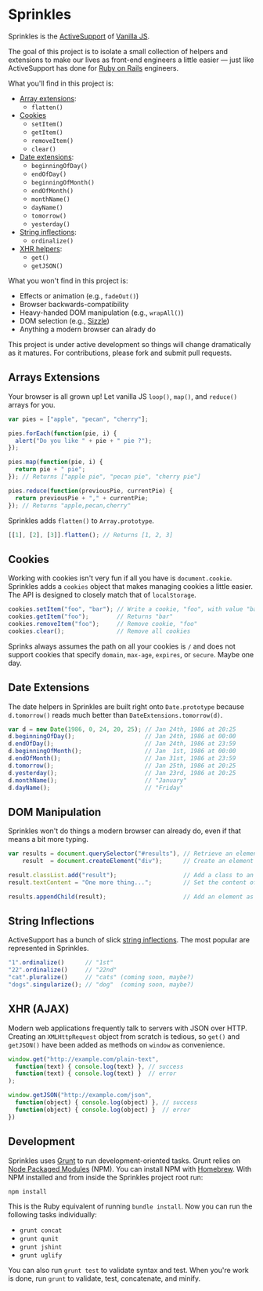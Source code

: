 Sprinkles
=========

Sprinkles is the [ActiveSupport][as] of [Vanilla JS][vjs].

The goal of this project is to isolate a small collection of helpers and extensions to make our lives as front-end engineers a little easier — just like ActiveSupport has done for [Ruby on Rails][ror] engineers.

What you'll find in this project is:

* [Array extensions](#array-extensions):
  * `flatten()`
* [Cookies](#cookies)
  * `setItem()`
  * `getItem()`
  * `removeItem()`
  * `clear()`
* [Date extensions](#date-extensions):
  * `beginningOfDay()`
  * `endOfDay()`
  * `beginningOfMonth()`
  * `endOfMonth()`
  * `monthName()`
  * `dayName()`
  * `tomorrow()`
  * `yesterday()`
* [String inflections](#string-inflections):
  * `ordinalize()`
* [XHR helpers](#xhr-helpers):
  * `get()`
  * `getJSON()`

What you won't find in this project is:

* Effects or animation (e.g., `fadeOut()`)
* Browser backwards-compatibility
* Heavy-handed DOM manipulation (e.g., `wrapAll()`)
* DOM selection (e.g., [Sizzle][siz])
* Anything a modern browser can alrady do

This project is under active development so things will change dramatically as it matures. For contributions, please fork and submit pull requests.

[as]:  https://github.com/rails/rails/tree/master/activesupport
[vjs]: http://vanilla-js.com
[ror]: http://rubyonrails.org
[siz]: http://sizzlejs.com

## Arrays Extensions

Your browser is all grown up! Let vanilla JS `loop()`, `map()`, and `reduce()` arrays for you.

``` js
var pies = ["apple", "pecan", "cherry"];

pies.forEach(function(pie, i) {
  alert("Do you like " + pie + " pie ?");
});

pies.map(function(pie, i) {
  return pie + " pie";
}); // Returns ["apple pie", "pecan pie", "cherry pie"]

pies.reduce(function(previousPie, currentPie) {
  return previousPie + "," + currentPie;
}); // Returns "apple,pecan,cherry"
```

Sprinkles adds `flatten()` to `Array.prototype`.

``` js
[[1], [2], [3]].flatten(); // Returns [1, 2, 3]
```

## Cookies

Working with cookies isn't very fun if all you have is `document.cookie`. Sprinkles adds a `cookies` object that makes managing cookies a little easier. The API is designed to closely match that of `localStorage`.

``` js
cookies.setItem("foo", "bar"); // Write a cookie, "foo", with value "bar"
cookies.getItem("foo");        // Returns "bar"
cookies.removeItem("foo");     // Remove cookie, "foo"
cookies.clear();               // Remove all cookies
```

Sprinks always assumes the path on all your cookies is `/` and does not support cookies that specify `domain`, `max-age`, `expires`, or `secure`. Maybe one day.

## Date Extensions

The date helpers in Sprinkles are built right onto `Date.prototype` because `d.tomorrow()` reads much better than `DateExtensions.tomorrow(d)`.

``` js
var d = new Date(1986, 0, 24, 20, 25); // Jan 24th, 1986 at 20:25
d.beginningOfDay();                    // Jan 24th, 1986 at 00:00
d.endOfDay();                          // Jan 24th, 1986 at 23:59
d.beginningOfMonth();                  // Jan  1st, 1986 at 00:00
d.endOfMonth();                        // Jan 31st, 1986 at 23:59
d.tomorrow();                          // Jan 25th, 1986 at 20:25
d.yesterday();                         // Jan 23rd, 1986 at 20:25
d.monthName();                         // "January"
d.dayName();                           // "Friday"
```

## DOM Manipulation

Sprinkles won't do things a modern browser can already do, even if that means a bit more typing.

``` js
var results = document.querySelector("#results"), // Retrieve an element
    result  = document.createElement("div");      // Create an element

result.classList.add("result");                   // Add a class to an element
result.textContent = "One more thing...";         // Set the content of an element

results.appendChild(result);                      // Add an element as a child
```

## String Inflections

ActiveSupport has a bunch of slick [string inflections][inf]. The most popular are represented in Sprinkles.

``` js
"1".ordinalize()      // "1st"
"22".ordinalize()     // "22nd"
"cat".pluralize()     // "cats" (coming soon, maybe?)
"dogs".singularize(); // "dog"  (coming soon, maybe?)
```

[inf]: http://api.rubyonrails.org/classes/ActiveSupport/Inflector.html

## XHR (AJAX)

Modern web applications frequently talk to servers with JSON over HTTP. Creating an `XMLHttpRequest` object from scratch is tedious, so `get()` and `getJSON()` have been added as methods on `window` as convenience.

``` js
window.get("http://example.com/plain-text",
  function(text) { console.log(text) }, // success
  function(text) { console.log(text) }  // error
);

window.getJSON("http://example.com/json",
  function(object) { console.log(object) }, // success
  function(object) { console.log(object) }  // error
})
```

## Development

Sprinkles uses [Grunt][grn] to run development-oriented tasks. Grunt relies on [Node Packaged Modules][npm] (NPM). You can install NPM with [Homebrew][hmb]. With NPM installed and from inside the Sprinkles project root run:

``` sh
npm install
```

This is the Ruby equivalent of running `bundle install`. Now you can run the following tasks individually:

* `grunt concat`
* `grunt qunit`
* `grunt jshint`
* `grunt uglify`

You can also run `grunt test` to validate syntax and test. When you're work is done, run `grunt` to validate, test, concatenate, and minify.

[grn]: http://gruntjs.com
[npm]: https://www.npmjs.org
[hmb]: http://brew.sh
